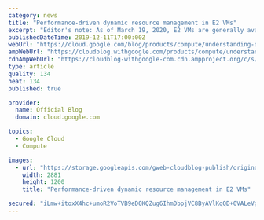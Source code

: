 ```yaml
---
category: news
title: "Performance-driven dynamic resource management in E2 VMs"
excerpt: "Editor's note: As of March 19, 2020, E2 VMs are generally available. We’ve also added E2 VMs to all 22 global regions. This is the second post in a two-post series. Click here for part 1: E2 introduction.As one of the most avid users of compute in the world, Google has invested heavily in making compute"
publishedDateTime: 2019-12-11T17:00:00Z
webUrl: "https://cloud.google.com/blog/products/compute/understanding-dynamic-resource-management-in-e2-vms/"
ampWebUrl: "https://cloudblog.withgoogle.com/products/compute/understanding-dynamic-resource-management-in-e2-vms/amp/"
cdnAmpWebUrl: "https://cloudblog-withgoogle-com.cdn.ampproject.org/c/s/cloudblog.withgoogle.com/products/compute/understanding-dynamic-resource-management-in-e2-vms/amp/"
type: article
quality: 134
heat: 134
published: true

provider:
  name: Official Blog
  domain: cloud.google.com

topics:
  - Google Cloud
  - Compute

images:
  - url: "https://storage.googleapis.com/gweb-cloudblog-publish/original_images/e2-hero-technical.png"
    width: 2881
    height: 1200
    title: "Performance-driven dynamic resource management in E2 VMs"

secured: "iLmw+itoxX4hc+umoR2VoTVB9eD0KQZug6IhmDbpjVC8ByAVlKqQD+0VALeVgsvYZdw4khiMn6pXX5k9lKwbYlQ3CSNm1AgO6sMCB7NPQq9MkHPxYoGo22urhQYnxOJKDY+Yb9++fGxREIUaNamDDk+PfpDr1qYbvTW3K/gHrJW5/lNi9UtoaVK7iE/kVhz18kfhUUmgubgH6658JEHRurJA0YLF+tQY5HY440Ucib5sNyzKFbbqT4n26vmfJAXCT9ojdlHNQXeGdkyGO2q3ix0+UrEDXs/59g+tN2VUuVky97OxJYKUC+zZp6IQC3lxG+dxVBOtxFFRN7nTTlqMVg==;wvni23r/PRjfyffSQqnjtQ=="
---
```


